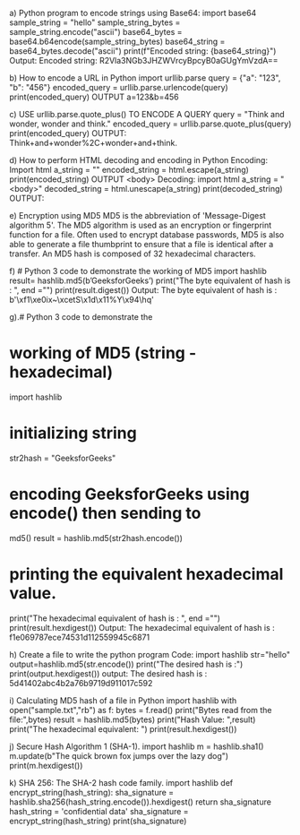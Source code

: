 a) Python program to encode strings using Base64:
import base64
sample_string = "hello"
sample_string_bytes = sample_string.encode("ascii")
base64_bytes = base64.b64encode(sample_string_bytes)
base64_string = base64_bytes.decode("ascii")
print(f"Encoded string: {base64_string}")
Output:
Encoded string: R2Vla3NGb3JHZWVrcyBpcyB0aGUgYmVzdA==

b) How to encode a URL in Python
import urllib.parse
query = {"a": "123", "b": "456"}
encoded_query = urllib.parse.urlencode(query)
print(encoded_query)
OUTPUT
a=123&b=456

c) USE urllib.parse.quote_plus() TO ENCODE A QUERY
query = "Think and wonder, wonder and think."
encoded_query = urllib.parse.quote_plus(query)
print(encoded_query)
OUTPUT:
Think+and+wonder%2C+wonder+and+think.

d) How to perform HTML decoding and encoding in Python
Encoding:
Import html
a_string = "<body>"
encoded_string = html.escape(a_string)
print(encoded_string)
OUTPUT
&lt;body&gt;
Decoding:
import html
a_string = "&lt;body&gt;"
decoded_string = html.unescape(a_string)
print(decoded_string)
OUTPUT:
<body>
  
e) Encryption using MD5
  MD5 is the abbreviation of 'Message-Digest algorithm 5'. The MD5 algorithm is used
as an encryption or fingerprint function for a file. Often used to encrypt database
passwords, MD5 is also able to generate a file thumbprint to ensure that a file is
identical after a transfer. An MD5 hash is composed of 32 hexadecimal characters.
  
 f) # Python 3 code to demonstrate the working of MD5
  import hashlib
result= hashlib.md5(b’GeeksforGeeks’)
print("The byte equivalent of hash is : ", end ="")
print(result.digest())
Output:
The byte equivalent of hash is : b'\xf1\xe0ix~\xcetS\x1d\x11%Y\x94\\hq'
  
  g).# Python 3 code to demonstrate the
# working of MD5 (string - hexadecimal)
import hashlib
# initializing string
str2hash = "GeeksforGeeks"
# encoding GeeksforGeeks using encode() then sending to
md5()
result = hashlib.md5(str2hash.encode())
# printing the equivalent hexadecimal value.
print("The hexadecimal equivalent of hash is : ", end ="")
print(result.hexdigest())
Output:
The hexadecimal equivalent of hash is : f1e069787ece74531d112559945c6871
  
  
  h) Create a file to write the python program
Code:
import hashlib
str="hello"
output=hashlib.md5(str.encode())
print("The desired hash is :")
  print(output.hexdigest())
output:
The desired hash is :
5d41402abc4b2a76b9719d911017c592
  
  i) Calculating MD5 hash of a file in Python
import hashlib
with open("sample.txt","rb") as f:
bytes = f.read()
print("Bytes read from the file:",bytes)
result = hashlib.md5(bytes)
print("Hash Value: ",result)
print("The hexadecimal equivalent: ")
print(result.hexdigest())
  
  j) Secure Hash Algorithm 1 (SHA-1).
  import hashlib
m = hashlib.sha1()
m.update(b"The quick brown fox jumps over the lazy dog")
print(m.hexdigest())
  
  k) SHA 256:
The SHA-2 hash code family.
  import hashlib
def encrypt_string(hash_string):
sha_signature = \
hashlib.sha256(hash_string.encode()).hexdigest()
return sha_signature
hash_string = 'confidential data'
sha_signature = encrypt_string(hash_string)
print(sha_signature)
  
  
    
